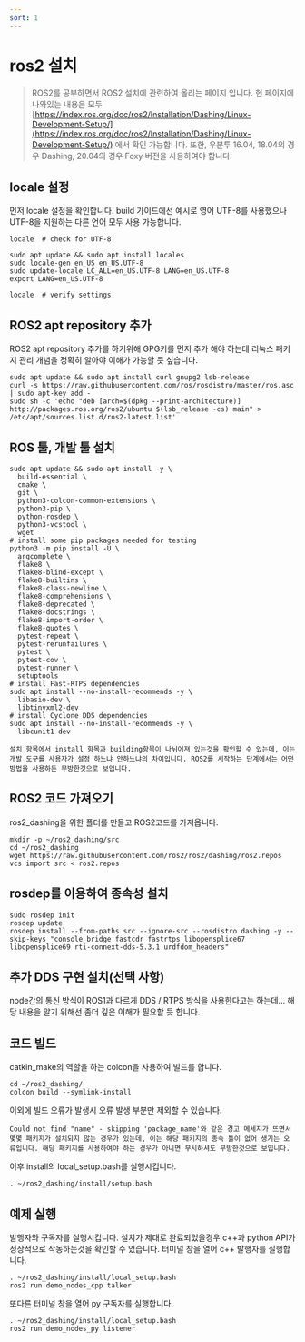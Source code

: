 ```yaml
---
sort: 1
---
```


# ros2 설치

> ROS2를 공부하면서 ROS2 설치에 관련하여 올리는 페이지 입니다. 현 페이지에 나와있는 내용은 모두 [https://index.ros.org/doc/ros2/Installation/Dashing/Linux-Development-Setup/](https://index.ros.org/doc/ros2/Installation/Dashing/Linux-Development-Setup/) 에서 확인 가능합니다. 또한, 우분투 16.04, 18.04의 경우 Dashing, 20.04의 경우 Foxy 버전을 사용하여야 합니다.

## locale 설정

먼저 locale 설정을 확인합니다. build 가이드에선 예시로 영어 UTF-8를 사용했으나 UTF-8을 지원하는 다른 언어 모두 사용 가능합니다.

```
locale  # check for UTF-8

sudo apt update && sudo apt install locales
sudo locale-gen en_US en_US.UTF-8
sudo update-locale LC_ALL=en_US.UTF-8 LANG=en_US.UTF-8
export LANG=en_US.UTF-8

locale  # verify settings
```

## ROS2 apt repository 추가 

ROS2 apt repository 추가를 하기위해 GPG키를 먼저 추가 해야 하는데 리눅스 패키지 관리 개념을 정확히 알아야 이해가 가능할 듯 싶습니다.
```
sudo apt update && sudo apt install curl gnupg2 lsb-release
curl -s https://raw.githubusercontent.com/ros/rosdistro/master/ros.asc | sudo apt-key add -
sudo sh -c 'echo "deb [arch=$(dpkg --print-architecture)] http://packages.ros.org/ros2/ubuntu $(lsb_release -cs) main" > /etc/apt/sources.list.d/ros2-latest.list'
```

## ROS 툴, 개발 툴 설치
```
sudo apt update && sudo apt install -y \
  build-essential \
  cmake \
  git \
  python3-colcon-common-extensions \
  python3-pip \
  python-rosdep \
  python3-vcstool \
  wget
# install some pip packages needed for testing
python3 -m pip install -U \
  argcomplete \
  flake8 \
  flake8-blind-except \
  flake8-builtins \
  flake8-class-newline \
  flake8-comprehensions \
  flake8-deprecated \
  flake8-docstrings \
  flake8-import-order \
  flake8-quotes \
  pytest-repeat \
  pytest-rerunfailures \
  pytest \
  pytest-cov \
  pytest-runner \
  setuptools
# install Fast-RTPS dependencies
sudo apt install --no-install-recommends -y \
  libasio-dev \
  libtinyxml2-dev
# install Cyclone DDS dependencies
sudo apt install --no-install-recommends -y \
  libcunit1-dev
```
```note
설치 항목에서 install 항목과 building항목이 나뉘어져 있는것을 확인할 수 있는데, 이는 개발 도구를 사용자가 설정 하느냐 안하느냐의 차이입니다. ROS2를 시작하는 단계에서는 어떤 방법을 사용하든 무방한것으로 보입니다.
```

## ROS2 코드 가져오기
ros2_dashing을 위한 폴더를 만들고 ROS2코드를 가져옵니다. 
```
mkdir -p ~/ros2_dashing/src
cd ~/ros2_dashing
wget https://raw.githubusercontent.com/ros2/ros2/dashing/ros2.repos
vcs import src < ros2.repos
```

## rosdep를 이용하여 종속성 설치
```
sudo rosdep init
rosdep update
rosdep install --from-paths src --ignore-src --rosdistro dashing -y --skip-keys "console_bridge fastcdr fastrtps libopensplice67 libopensplice69 rti-connext-dds-5.3.1 urdfdom_headers"
```
## 추가 DDS 구현 설치(선택 사항)
node간의 통신 방식이 ROS1과 다르게 DDS / RTPS 방식을 사용한다고는 하는데... 해당 내용을 알기 위해선 좀더 깊은 이해가 필요할 듯 합니다.

## 코드 빌드 
catkin_make의 역할을 하는 colcon을 사용하여 빌드를 합니다. 
```
cd ~/ros2_dashing/
colcon build --symlink-install
```
이외에 빌드 오류가 발생시 오류 발생 부분만 제외할 수 있습니다.
```note
Could not find "name" - skipping 'package_name'와 같은 경고 메세지가 뜨면서 몇몇 패키지가 설치되지 않는 경우가 있는데, 이는 해당 패키지의 종속 툴이 없어 생기는 오류입니다. 해당 패키지를 사용하여야 하는 경우가 아니면 무시하셔도 무방한것으로 보입니다. 
```
이후 install의 local_setup.bash를 실행시킵니다.
```
. ~/ros2_dashing/install/setup.bash
```
## 예제 실행
발행자와 구독자를 실행시킵니다. 설치가 제대로 완료되었을경우 c++과 python API가 정상적으로 작동하는것을 확인할 수 있습니다.
터미널 창을 열어 c++ 발행자를 실행합니다.
```
. ~/ros2_dashing/install/local_setup.bash
ros2 run demo_nodes_cpp talker
```
또다른 터미널 창을 열어 py 구독자를 실행합니다.
```
. ~/ros2_dashing/install/local_setup.bash
ros2 run demo_nodes_py listener
```
